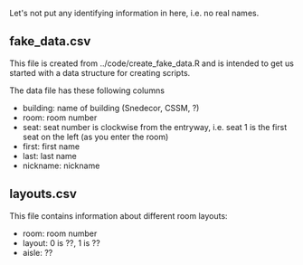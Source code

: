 Let's not put any identifying information in here, 
i.e. no real names. 

## fake_data.csv 

This file is created from ../code/create_fake_data.R and is intended to get us 
started with a data structure for creating scripts. 

The data file has these following columns

- building: name of building (Snedecor, CSSM, ?)
- room: room number
- seat: seat number is clockwise from the entryway, i.e. seat 1 is the first seat on the left (as you enter the room)
- first: first name
- last: last name
- nickname: nickname

## layouts.csv

This file contains information about different room layouts:

- room: room number
- layout: 0 is ??, 1 is ??
- aisle: ??
